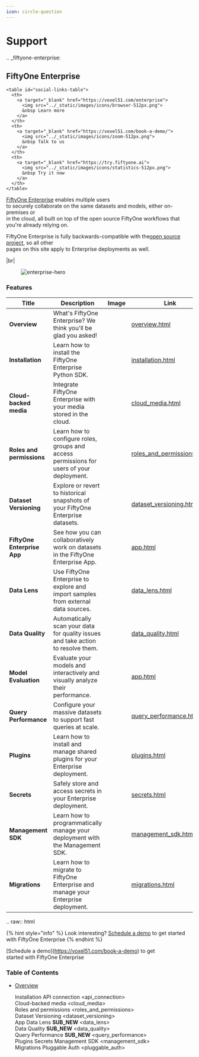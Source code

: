```yaml
---
icon: circle-question
---
```


# Support

.. \_fiftyone-enterprise:

## FiftyOne Enterprise

```
<table id="social-links-table">
  <th>
    <a target="_blank" href="https://voxel51.com/enterprise">
      <img src="../_static/images/icons/browser-512px.png">
      &nbsp Learn more
    </a>
  </th>
  <th>
    <a target="_blank" href="https://voxel51.com/book-a-demo/">
      <img src="../_static/images/icons/zoom-512px.png">
      &nbsp Talk to us
    </a>
  </th>
  <th>
    <a target="_blank" href="https://try.fiftyone.ai">
      <img src="../_static/images/icons/statistics-512px.png">
      &nbsp Try it now
    </a>
  </th>
</table>
```

[FiftyOne Enterprise](https://voxel51.com/enterprise/) enables multiple users\
to securely collaborate on the same datasets and models, either on-premises or\
in the cloud, all built on top of the open source FiftyOne workflows that\
you're already relying on.

FiftyOne Enterprise is fully backwards-compatible with the[open source project](https://github.com/voxel51/fiftyone), so all other\
pages on this site apply to Enterprise deployments as well.

|br|

<figure><img src="../../images/enterprise/hero.png" alt="enterprise-hero"><figcaption></figcaption></figure>

### Features

<table data-view="cards"><thead><tr><th>Title</th><th>Description</th><th data-hidden data-card-cover data-type="files">Image</th><th data-hidden data-card-target data-type="content-ref">Link</th></tr></thead><tbody><tr><td><strong>Overview</strong></td><td>What's FiftyOne Enterprise? We think you'll be glad you asked!</td><td></td><td><a href="overview.html">overview.html</a></td></tr><tr><td><strong>Installation</strong></td><td>Learn how to install the FiftyOne Enterprise Python SDK.</td><td></td><td><a href="installation.html">installation.html</a></td></tr><tr><td><strong>Cloud-backed media</strong></td><td>Integrate FiftyOne Enterprise with your media stored in the cloud.</td><td></td><td><a href="cloud_media.html">cloud_media.html</a></td></tr><tr><td><strong>Roles and permissions</strong></td><td>Learn how to configure roles, groups and access permissions for users of your deployment.</td><td></td><td><a href="roles_and_permissions.html">roles_and_permissions.html</a></td></tr><tr><td><strong>Dataset Versioning</strong></td><td>Explore or revert to historical snapshots of your FiftyOne Enterprise datasets.</td><td></td><td><a href="dataset_versioning.html">dataset_versioning.html</a></td></tr><tr><td><strong>FiftyOne Enterprise App</strong></td><td>See how you can collaboratively work on datasets in the FiftyOne Enterprise App.</td><td></td><td><a href="app.html">app.html</a></td></tr><tr><td><strong>Data Lens</strong></td><td>Use FiftyOne Enterprise to explore and import samples from external data sources.</td><td></td><td><a href="data_lens.html">data_lens.html</a></td></tr><tr><td><strong>Data Quality</strong></td><td>Automatically scan your data for quality issues and take action to resolve them.</td><td></td><td><a href="data_quality.html">data_quality.html</a></td></tr><tr><td><strong>Model Evaluation</strong></td><td>Evaluate your models and interactively and visually analyze their performance.</td><td></td><td><a href="../user_guide/app.html#app-model-evaluation-panel">app.html</a></td></tr><tr><td><strong>Query Performance</strong></td><td>Configure your massive datasets to support fast queries at scale.</td><td></td><td><a href="query_performance.html">query_performance.html</a></td></tr><tr><td><strong>Plugins</strong></td><td>Learn how to install and manage shared plugins for your Enterprise deployment.</td><td></td><td><a href="plugins.html">plugins.html</a></td></tr><tr><td><strong>Secrets</strong></td><td>Safely store and access secrets in your Enterprise deployment.</td><td></td><td><a href="secrets.html">secrets.html</a></td></tr><tr><td><strong>Management SDK</strong></td><td>Learn how to programmatically manage your deployment with the Management SDK.</td><td></td><td><a href="management_sdk.html">management_sdk.html</a></td></tr><tr><td><strong>Migrations</strong></td><td>Learn how to migrate to FiftyOne Enterprise and manage your Enterprise deployment.</td><td></td><td><a href="migrations.html">migrations.html</a></td></tr></tbody></table>

.. raw:: html

{% hint style="info" %}
Look interesting? [Schedule a demo](https://voxel51.com/book-a-demo) to get started with FiftyOne Enterprise
{% endhint %}

\[Schedule a demo]\(https://voxel51.com/book-a-demo) to get\
started with FiftyOne Enterprise

### Table of Contents

*   [Overview](overview/)

    Installation API connection \<api\_connection>\
    Cloud-backed media \<cloud\_media>\
    Roles and permissions \<roles\_and\_permissions>\
    Dataset Versioning \<dataset\_versioning>\
    App Data Lens **SUB\_NEW** \<data\_lens>\
    Data Quality **SUB\_NEW** \<data\_quality>\
    Query Performance **SUB\_NEW** \<query\_performance>\
    Plugins Secrets Management SDK \<management\_sdk>\
    Migrations Pluggable Auth \<pluggable\_auth>
